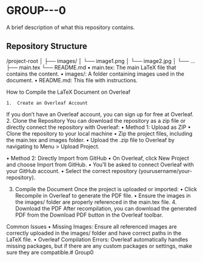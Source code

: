 # GROUP---0

A brief description of what this repository contains.

## Repository Structure
/project-root
│
├── images/
│   └── image1.png
│   └── image2.jpg
│   └── …
├── main.tex
└── README.md
	•	main.tex: The main LaTeX file that contains the content.
	•	images/: A folder containing images used in the document.
	•	README.md: This file with instructions.

How to Compile the LaTeX Document on Overleaf

	1.	Create an Overleaf Account
If you don’t have an Overleaf account, you can sign up for free at Overleaf.
	2.	Clone the Repository
You can download the repository as a zip file or directly connect the repository with Overleaf:
•	Method 1: Upload as ZIP
•	Clone the repository to your local machine
•	Zip the project files, including the main.tex and images folder.
•	Upload the .zip file to Overleaf by navigating to Menu > Upload Project.

•	Method 2: Directly Import from GitHub
•	On Overleaf, click New Project and choose Import from GitHub.
•	You’ll be asked to connect Overleaf with your GitHub account.
•	Select the correct repository (yourusername/your-repository).

3.	Compile the Document
Once the project is uploaded or imported:
•	Click Recompile in Overleaf to generate the PDF file.
•	Ensure the images in the images/ folder are properly referenced in the main.tex file.
	4.	Download the PDF
After recompilation, you can download the generated PDF from the Download PDF button in the Overleaf toolbar.

Common Issues
•	Missing Images: Ensure all referenced images are correctly uploaded in the images/ folder and have correct paths in the LaTeX file.
•	Overleaf Compilation Errors: Overleaf automatically handles missing packages, but if there are any custom packages or settings, make sure they are compatible.# Group0
